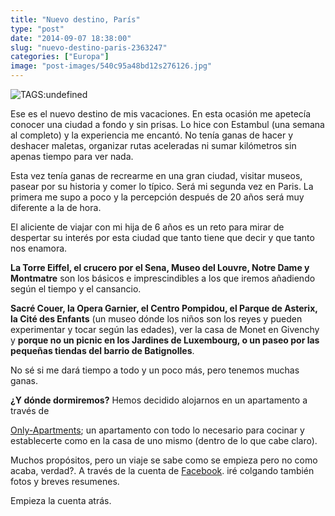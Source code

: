 ```yaml
---
title: "Nuevo destino, París"
type: "post"
date: "2014-09-07 18:38:00"
slug: "nuevo-destino-paris-2363247"
categories: ["Europa"]
image: "post-images/540c95a48bd12s276126.jpg"
---
```


 ![ TAGS:undefined](post-images/540c95a48bd12s276126.jpg)

 Ese es el nuevo destino de mis vacaciones. En esta ocasión me apetecía conocer una ciudad a fondo y sin prisas. Lo hice con Estambul (una semana al completo) y la experiencia me encantó. No tenía ganas de hacer y deshacer maletas, organizar rutas aceleradas ni sumar kilómetros sin apenas tiempo para ver nada.

 Esta vez tenía ganas de recrearme en una gran ciudad, visitar museos, pasear por su historia y comer lo típico. Será mi segunda vez en Paris. La primera me supo a poco y la percepción después de 20 años será muy diferente a la de hora.

 El aliciente de viajar con mi hija de 6 años es un reto para mirar de despertar su interés por esta ciudad que tanto tiene que decir y que tanto nos enamora.

 **La Torre Eiffel, el crucero por el Sena, Museo del Louvre, Notre Dame y Montmatre** son los básicos e imprescindibles a los que iremos añadiendo según el tiempo y el cansancio.

 **Sacré Couer, la Opera Garnier, el Centro Pompidou, el Parque de Asterix, la Cité des Enfants** (un museo dónde los niños son los reyes y pueden experimentar y tocar según las edades), ver la casa de Monet en Givenchy y **porque no un picnic en los Jardines de Luxembourg, o un paseo por las pequeñas tiendas del barrio de Batignolles**.

 No sé si me dará tiempo a todo y un poco más, pero tenemos muchas ganas.

 **¿Y dónde dormiremos?** Hemos decidido alojarnos en un apartamento a través de

 [Only-Apartments](http://www.only-apartments.es/); un apartamento con todo lo necesario para cocinar y establecerte como en la casa de uno mismo (dentro de lo que cabe claro).

 Muchos propósitos, pero un viaje se sabe como se empieza pero no como acaba, verdad?. A través de la cuenta de [Facebook](https://www.facebook.com/MissViajes). iré colgando también fotos y breves resumenes.

 Empieza la cuenta atrás.